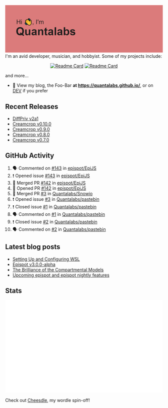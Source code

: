 <img src="header.png">
I'm an avid developer, musician, and hobbyist. Some of my projects include:
<p align='center'><a href="https://github.com/Quantalabs/EpiJS"><img src="https://github-readme-stats.vercel.app/api/pin/?username=epispot&amp;repo=EpiJS" alt="Readme Card"></a>
<a href="https://github.com/Quantalabs/NCOVDashboard"><img src="https://github-readme-stats.vercel.app/api/pin/?username=Quantalabs&amp;repo=NCOVDashboard" alt="Readme Card"></a></p>


and more...

- 📜 View my blog, the Foo-Bar **at https://quantalabs.github.io/**, or on [DEV](https://dev.to/Quantalabs) if you prefer

## Recent Releases
- [DiffPriv v2a1](https://github.com/Quantalabs/DiffPriv/releases/tag/v2.0.0-alpha1)
- [Creamcrop v0.10.0](https://github.com/creamcropdev/creamcrop/releases/tag/v0.10.0)
- [Creamcrop v0.9.0](https://github.com/creamcropdev/creamcrop/releases/tag/v0.9.0)
- [Creamcrop v0.8.0](https://github.com/creamcropdev/creamcrop/releases/tag/v0.8.0)
- [Creamcrop v0.7.0](https://github.com/creamcropdev/creamcrop/releases/tag/v0.7.0)

## GitHub Activity
<!--START_SECTION:activity-->
1. 🗣 Commented on [#143](https://github.com/epispot/EpiJS/issues/143) in [epispot/EpiJS](https://github.com/epispot/EpiJS)
2. ❗️ Opened issue [#143](https://github.com/epispot/EpiJS/issues/143) in [epispot/EpiJS](https://github.com/epispot/EpiJS)
3. 🎉 Merged PR [#142](https://github.com/epispot/EpiJS/pull/142) in [epispot/EpiJS](https://github.com/epispot/EpiJS)
4. 💪 Opened PR [#142](https://github.com/epispot/EpiJS/pull/142) in [epispot/EpiJS](https://github.com/epispot/EpiJS)
5. 🎉 Merged PR [#3](https://github.com/Quantalabs/Snowio/pull/3) in [Quantalabs/Snowio](https://github.com/Quantalabs/Snowio)
6. ❗️ Opened issue [#3](https://github.com/Quantalabs/pastebin/issues/3) in [Quantalabs/pastebin](https://github.com/Quantalabs/pastebin)
7. ❗️ Closed issue [#1](https://github.com/Quantalabs/pastebin/issues/1) in [Quantalabs/pastebin](https://github.com/Quantalabs/pastebin)
8. 🗣 Commented on [#1](https://github.com/Quantalabs/pastebin/issues/1) in [Quantalabs/pastebin](https://github.com/Quantalabs/pastebin)
9. ❗️ Closed issue [#2](https://github.com/Quantalabs/pastebin/issues/2) in [Quantalabs/pastebin](https://github.com/Quantalabs/pastebin)
10. 🗣 Commented on [#2](https://github.com/Quantalabs/pastebin/issues/2) in [Quantalabs/pastebin](https://github.com/Quantalabs/pastebin)
<!--END_SECTION:activity-->

## Latest blog posts
<!-- BLOG-POST-LIST:START -->
- [Setting Up and Configuring WSL](https://dev.to/quantalabs/setting-up-and-configuring-wsl-392c)
- [Epispot v3.0.0-alpha](https://dev.to/epispot/epispot-v3-0-0-alpha-5heh)
- [The Brilliance of the Compartmental Models](https://dev.to/quantalabs/the-brilliance-of-the-compartmental-models-1j99)
- [Upcoming epispot and epispot nightly features](https://dev.to/epispot/upcoming-epispot-and-epispot-nightly-features-52ep)
<!-- BLOG-POST-LIST:END -->


## Stats
<p align="center"><img src="https://github.com/Quantalabs/github-stats/raw/master/generated/languages.svg" alt="Language Stats"><br>

Check out [Cheesdle](https://cheesdle.vercel.app), my wordle spin-off!
